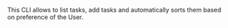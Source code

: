 This CLI allows to list tasks, add tasks and automatically sorts them based on preference of the User.
